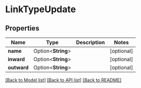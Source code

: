 # LinkTypeUpdate

## Properties

Name | Type | Description | Notes
------------ | ------------- | ------------- | -------------
**name** | Option<**String**> |  | [optional]
**inward** | Option<**String**> |  | [optional]
**outward** | Option<**String**> |  | [optional]

[[Back to Model list]](../README.md#documentation-for-models) [[Back to API list]](../README.md#documentation-for-api-endpoints) [[Back to README]](../README.md)


